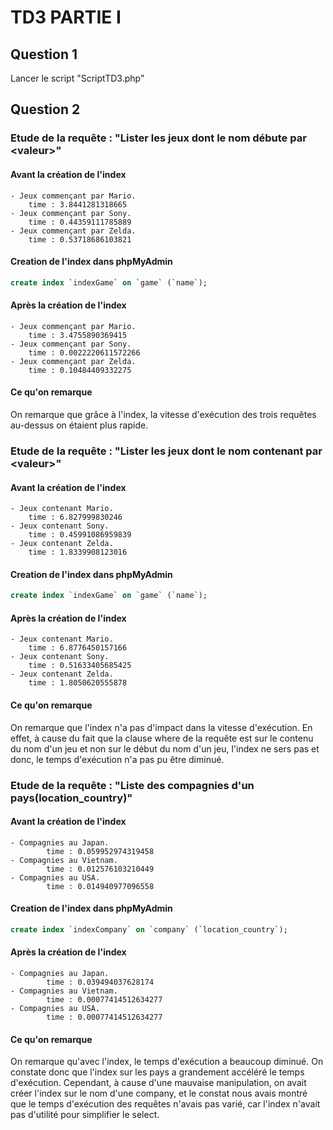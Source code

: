 # TD3 PARTIE I
## Question 1
Lancer le script "ScriptTD3.php"
## Question 2
### Etude de la requête : "Lister les jeux dont le nom débute par \<valeur\>"
#### Avant la création de l'index
```
- Jeux commençant par Mario.
    time : 3.8441281318665
- Jeux commençant par Sony.
    time : 0.44359111785889
- Jeux commençant par Zelda.
    time : 0.53718686103821
```
#### Creation de l'index dans phpMyAdmin
```sql
create index `indexGame` on `game` (`name`);
```
#### Après la création de l'index
```
- Jeux commençant par Mario.
    time : 3.4755890369415
- Jeux commençant par Sony.
    time : 0.0022220611572266
- Jeux commençant par Zelda.
    time : 0.10484409332275
```
#### Ce qu'on remarque
On remarque que grâce à l'index, la vitesse d'exécution des trois requêtes au-dessus on étaient plus rapide.
### Etude de la requête : "Lister les jeux dont le nom contenant par \<valeur\>"
#### Avant la création de l'index
```
- Jeux contenant Mario.
    time : 6.827999830246
- Jeux contenant Sony.
    time : 0.45991086959839
- Jeux contenant Zelda.
    time : 1.8339908123016
```
#### Creation de l'index dans phpMyAdmin
```sql
create index `indexGame` on `game` (`name`);
```
#### Après la création de l'index
```
- Jeux contenant Mario.
    time : 6.8776450157166
- Jeux contenant Sony.
    time : 0.51633405685425
- Jeux contenant Zelda.
    time : 1.8050620555878
```
#### Ce qu'on remarque
On remarque que l'index n'a pas d'impact dans la vitesse d'exécution.
En effet, à cause du fait que la clause where de la requête est sur le contenu du nom d'un jeu et non sur le début du nom d'un jeu, l'index ne sers pas et donc, le temps d'exécution n'a pas pu être diminué.
### Etude de la requête : "Liste des compagnies d'un pays(location_country)"
#### Avant la création de l'index
```
- Compagnies au Japan.
        time : 0.059952974319458
- Compagnies au Vietnam.
        time : 0.012576103210449
- Compagnies au USA.
        time : 0.014940977096558
```
#### Creation de l'index dans phpMyAdmin
```sql
create index `indexCompany` on `company` (`location_country`);
```
#### Après la création de l'index
```
- Compagnies au Japan.
        time : 0.039494037628174
- Compagnies au Vietnam.
        time : 0.00077414512634277
- Compagnies au USA.
        time : 0.00077414512634277
```
#### Ce qu'on remarque
On remarque qu'avec l'index, le temps d'exécution a beaucoup diminué. On constate donc que l'index sur les pays a grandement accéléré le temps d'exécution.
Cependant, à cause d'une mauvaise manipulation, on avait créer l'index sur le nom d'une company, et le constat nous avais montré que le temps d'exécution des requêtes n'avais pas varié, car l'index n'avait pas d'utilité pour simplifier le select.
